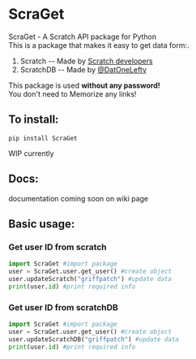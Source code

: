 # ScraGet
ScraGet - A Scratch API package for Python<br>
This is a package that makes it easy to get data form:.<br>
1. Scratch -- Made by [Scratch developers](https://github.com/LLK/scratch-rest-api)
2. ScratchDB -- Made by [@DatOneLefty](https://Scratch.mit.edu/users/DatOneLefty)<br>

This package is used **without any password!**<br>
You don't need to Memorize any links!

## To install:<br>
`pip install ScraGet`<br>

WIP currently

## Docs:
documentation coming soon on wiki page

## Basic usage:
### Get user ID from scratch
```python
import ScraGet #import package
user = ScraGet.user.get_user() #create object
user.updateScratch("griffpatch") #update data
print(user.id) #print required info
```
### Get user ID from scratchDB
```python
import ScraGet #import package
user = ScraGet.user.get_user() #create object
user.updateScratchDB("griffpatch") #update data
print(user.id) #print required info
```
